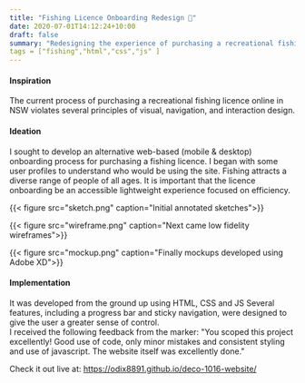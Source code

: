 ```yaml
---
title: "Fishing Licence Onboarding Redesign 🎣"
date: 2020-07-01T14:12:24+10:00
draft: false
summary: "Redesigning the experience of purchasing a recreational fishing licence online"
tags = ["fishing","html","css","js" ] 
---
```


#### Inspiration

The current process of purchasing a recreational fishing licence online in NSW violates several principles of visual, navigation, and interaction design. 


#### Ideation
I sought to develop an alternative web-based (mobile & desktop) onboarding process for purchasing a fishing licence. I began with some user profiles to understand who would be using the site. Fishing attracts a diverse range of people of all ages. It is important that the licence onboarding be an accessible lightweight experience focused on efficiency. 

{{< figure src="sketch.png" caption="Initial annotated sketches">}}

{{< figure src="wireframe.png" caption="Next came low fidelity wireframes">}}

{{< figure src="mockup.png" caption="Finally mockups developed using Adobe XD">}}


#### Implementation
 It was developed from the ground up using HTML, CSS and JS  Several features, including a progress bar and sticky navigation, were designed to give the user a greater sense of control.  
 I received the following feedback from the marker: "You scoped this project excellently!  Good use of code, only minor mistakes and consistent styling and use of javascript. The website itself was excellently done."  

Check it out live at: https://odix8891.github.io/deco-1016-website/